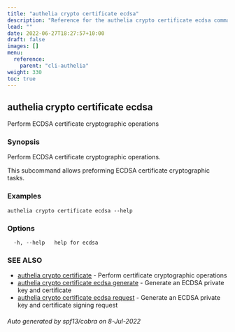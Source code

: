 ```yaml
---
title: "authelia crypto certificate ecdsa"
description: "Reference for the authelia crypto certificate ecdsa command."
lead: ""
date: 2022-06-27T18:27:57+10:00
draft: false
images: []
menu:
  reference:
    parent: "cli-authelia"
weight: 330
toc: true
---
```


## authelia crypto certificate ecdsa

Perform ECDSA certificate cryptographic operations

### Synopsis

Perform ECDSA certificate cryptographic operations.

This subcommand allows preforming ECDSA certificate cryptographic tasks.

### Examples

```
authelia crypto certificate ecdsa --help
```

### Options

```
  -h, --help   help for ecdsa
```

### SEE ALSO

* [authelia crypto certificate](authelia_crypto_certificate.md)	 - Perform certificate cryptographic operations
* [authelia crypto certificate ecdsa generate](authelia_crypto_certificate_ecdsa_generate.md)	 - Generate an ECDSA private key and certificate
* [authelia crypto certificate ecdsa request](authelia_crypto_certificate_ecdsa_request.md)	 - Generate an ECDSA private key and certificate signing request

###### Auto generated by spf13/cobra on 8-Jul-2022
